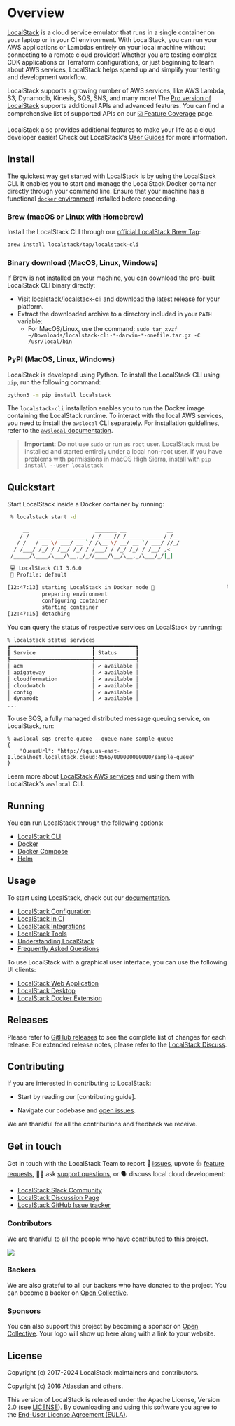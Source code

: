 # Overview

[LocalStack](https://localstack.cloud) is a cloud service emulator that runs in a single container on your laptop or in your CI environment. With LocalStack, you can run your AWS applications or Lambdas entirely on your local machine without connecting to a remote cloud provider! Whether you are testing complex CDK applications or Terraform configurations, or just beginning to learn about AWS services, LocalStack helps speed up and simplify your testing and development workflow.

LocalStack supports a growing number of AWS services, like AWS Lambda, S3, Dynamodb, Kinesis, SQS, SNS, and many more! The [Pro version of LocalStack](https://localstack.cloud/pricing) supports additional APIs and advanced features. You can find a comprehensive list of supported APIs on our [☑️ Feature Coverage](https://docs.localstack.cloud/user-guide/aws/feature-coverage/) page.

LocalStack also provides additional features to make your life as a cloud developer easier! Check out LocalStack's [User Guides](https://docs.localstack.cloud/user-guide/) for more information.

## Install

The quickest way get started with LocalStack is by using the LocalStack CLI. It enables you to start and manage the LocalStack Docker container directly through your command line. Ensure that your machine has a functional [`docker` environment](https://docs.docker.com/get-docker/) installed before proceeding.

### Brew (macOS or Linux with Homebrew)

Install the LocalStack CLI through our [official LocalStack Brew Tap](https://github.com/localstack/homebrew-tap):

```bash
brew install localstack/tap/localstack-cli
```

### Binary download (MacOS, Linux, Windows)

If Brew is not installed on your machine, you can download the pre-built LocalStack CLI binary directly:

- Visit [localstack/localstack-cli](https://github.com/localstack/localstack-cli/releases/latest) and download the latest release for your platform.
- Extract the downloaded archive to a directory included in your `PATH` variable:
  - For MacOS/Linux, use the command: `sudo tar xvzf ~/Downloads/localstack-cli-*-darwin-*-onefile.tar.gz -C /usr/local/bin`

### PyPI (MacOS, Linux, Windows)

LocalStack is developed using Python. To install the LocalStack CLI using `pip`, run the following command:

```bash
python3 -m pip install localstack
```

The `localstack-cli` installation enables you to run the Docker image containing the LocalStack runtime. To interact with the local AWS services, you need to install the `awslocal` CLI separately. For installation guidelines, refer to the [`awslocal` documentation](https://docs.localstack.cloud/user-guide/integrations/aws-cli/#localstack-aws-cli-awslocal).

> **Important**: Do not use `sudo` or run as `root` user. LocalStack must be installed and started entirely under a local non-root user. If you have problems with permissions in macOS High Sierra, install with `pip install --user localstack`

## Quickstart

Start LocalStack inside a Docker container by running:

```bash
 % localstack start -d

     __                     _______ __             __
    / /   ____  _________ _/ / ___// /_____ ______/ /__
   / /   / __ \/ ___/ __ `/ /\__ \/ __/ __ `/ ___/ //_/
  / /___/ /_/ / /__/ /_/ / /___/ / /_/ /_/ / /__/ ,<
 /_____/\____/\___/\__,_/_//____/\__/\__,_/\___/_/|_|

 💻 LocalStack CLI 3.6.0
 👤 Profile: default

[12:47:13] starting LocalStack in Docker mode 🐳                       localstack.py:494
           preparing environment                                       bootstrap.py:1240
           configuring container                                       bootstrap.py:1248
           starting container                                          bootstrap.py:1258
[12:47:15] detaching                                                   bootstrap.py:1262
```

You can query the status of respective services on LocalStack by running:

```bash
% localstack status services
┏━━━━━━━━━━━━━━━━━━━━━━━━━━┳━━━━━━━━━━━━━┓
┃ Service                  ┃ Status      ┃
┡━━━━━━━━━━━━━━━━━━━━━━━━━━╇━━━━━━━━━━━━━┩
│ acm                      │ ✔ available │
│ apigateway               │ ✔ available │
│ cloudformation           │ ✔ available │
│ cloudwatch               │ ✔ available │
│ config                   │ ✔ available │
│ dynamodb                 │ ✔ available │
...
```

To use SQS, a fully managed distributed message queuing service, on LocalStack, run:

```shell
% awslocal sqs create-queue --queue-name sample-queue
{
    "QueueUrl": "http://sqs.us-east-1.localhost.localstack.cloud:4566/000000000000/sample-queue"
}
```

Learn more about [LocalStack AWS services](https://docs.localstack.cloud/references/coverage/) and using them with LocalStack's `awslocal` CLI.

## Running

You can run LocalStack through the following options:

- [LocalStack CLI](https://docs.localstack.cloud/getting-started/installation/#localstack-cli)
- [Docker](https://docs.localstack.cloud/getting-started/installation/#docker)
- [Docker Compose](https://docs.localstack.cloud/getting-started/installation/#docker-compose)
- [Helm](https://docs.localstack.cloud/getting-started/installation/#helm)

## Usage

To start using LocalStack, check out our [documentation](https://docs.localstack.cloud).

- [LocalStack Configuration](https://docs.localstack.cloud/references/configuration/)
- [LocalStack in CI](https://docs.localstack.cloud/user-guide/ci/)
- [LocalStack Integrations](https://docs.localstack.cloud/user-guide/integrations/)
- [LocalStack Tools](https://docs.localstack.cloud/user-guide/tools/)
- [Understanding LocalStack](https://docs.localstack.cloud/references/)
- [Frequently Asked Questions](https://docs.localstack.cloud/getting-started/faq/)

To use LocalStack with a graphical user interface, you can use the following UI clients:

* [LocalStack Web Application](https://app.localstack.cloud)
* [LocalStack Desktop](https://docs.localstack.cloud/user-guide/tools/localstack-desktop/)
* [LocalStack Docker Extension](https://docs.localstack.cloud/user-guide/tools/localstack-docker-extension/)

## Releases

Please refer to [GitHub releases](https://github.com/localstack/localstack/releases) to see the complete list of changes for each release. For extended release notes, please refer to the [LocalStack Discuss](https://discuss.localstack.cloud/c/announcement/5).

## Contributing

If you are interested in contributing to LocalStack:

- Start by reading our [contributing guide].

- Navigate our codebase and [open issues](https://github.com/localstack/localstack/issues).

We are thankful for all the contributions and feedback we receive.

## Get in touch

Get in touch with the LocalStack Team to
report 🐞 [issues](https://github.com/localstack/localstack/issues/new/choose),
upvote 👍 [feature requests](https://github.com/localstack/localstack/issues?q=is%3Aissue+is%3Aopen+sort%3Areactions-%2B1-desc+),
🙋🏽 ask [support questions](https://docs.localstack.cloud/getting-started/help-and-support/),
or 🗣️ discuss local cloud development:

- [LocalStack Slack Community](https://localstack.cloud/contact/)
- [LocalStack Discussion Page](https://discuss.localstack.cloud/)
- [LocalStack GitHub Issue tracker](https://github.com/localstack/localstack/issues)

### Contributors

We are thankful to all the people who have contributed to this project.

<a href="https://github.com/localstack/localstack/graphs/contributors"><img src="https://opencollective.com/localstack/contributors.svg?width=890" /></a>

### Backers

We are also grateful to all our backers who have donated to the project. You can become a backer on [Open Collective](https://opencollective.com/localstack#backer).


### Sponsors

You can also support this project by becoming a sponsor on [Open Collective](https://opencollective.com/localstack#sponsor). Your logo will show up here along with a link to your website.


## License

Copyright (c) 2017-2024 LocalStack maintainers and contributors.

Copyright (c) 2016 Atlassian and others.

This version of LocalStack is released under the Apache License, Version 2.0 (see [LICENSE](LICENSE.txt)). By downloading and using this software you agree to the [End-User License Agreement (EULA)](docs/end_user_license_agreement).
